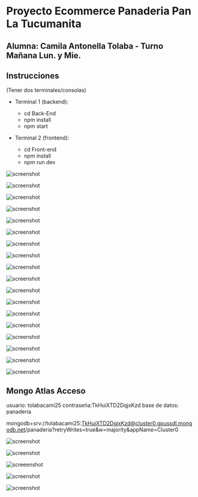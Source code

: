 # Proyecto Ecommerce Panaderia Pan La Tucumanita
## Alumna: Camila Antonella Tolaba - Turno Mañana Lun. y Mie.

## Instrucciones
(Tener dos terminales/consolas)
* Terminal 1 (backend):
    * cd Back-End
    * npm install
    * npm start

* Terminal 2 (frontend):
    * cd Front-end
    * npm install
    * npm run dev


![screenshot](./docs/Home.PNG)

![screenshot](./docs/productos.PNG)

![screenshot](./docs/Busqueda.PNG)

![screenshot](./docs/Carrito.PNG)

![screenshot](./docs/noBusqueda.PNG)

![screenshot](./docs/menuDesplegableNoLogin.PNG)

![screenshot](./docs/menuNoLogin.PNG)

![screenshot](./docs/menuLogueado.PNG)

![screenshot](./docs/loginNoVisible.PNG)

![screenshot](./docs/loginVisible.PNG)

![screenshot](./docs/menuDesplegableLogueado.PNG)

![screenshot](./docs/favDeUnUsuario.PNG)

![screenshot](./docs/registro.PNG)

![screenshot](./docs/registro2.PNG)

![screenshot](./docs/about.PNG)

![screenshot](./docs/contacto.PNG)

![screenshot](./docs/mailEnviado.PNG)

![screenshot](./docs/gmail.PNG)

## Mongo Atlas Acceso 
usuario: tolabacami25
contraseña:TkHuiXTD2DqjxKzd
base de datos: panaderia

mongodb+srv://tolabacami25:TkHuiXTD2DqjxKzd@cluster0.gpussdl.mongodb.net/panaderia?retryWrites=true&w=majority&appName=Cluster0


![screenshot](./docs/mongoUsuarios.PNG)

![screenshot](./docs/mongoUsuarioLogeado.PNG)

![screeenshot](./docs/productosModelo.PNG)

![screenshot](./docs/mongoproductos.PNG)

![screenshot](./docs/mongofavoritos.PNG)



